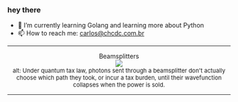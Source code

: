 ### hey there 

- :seedling: I’m currently learning Golang and learning more about Python
- :mailbox: How to reach me: carlos@chcdc.com.br


---


<!-- xkcd -->
<p align="center">Beamsplitters</br><img src=https://imgs.xkcd.com/comics/beamsplitters.png></br><font size =2>alt: Under quantum tax law, photons sent through a beamsplitter don't actually choose which path they took, or incur a tax burden, until their wavefunction collapses when the power is sold.</br></font></p></table></p> 


<!-- xkcd -->
---
